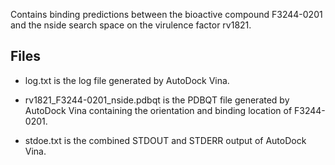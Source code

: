 Contains binding predictions between the bioactive compound F3244-0201 and the nside search space on the virulence factor rv1821.

## Files

- log.txt is the log file generated by AutoDock Vina.

- rv1821_F3244-0201_nside.pdbqt is the PDBQT file generated by AutoDock Vina containing the orientation and binding location of F3244-0201.

- stdoe.txt is the combined STDOUT and STDERR output of AutoDock Vina.

